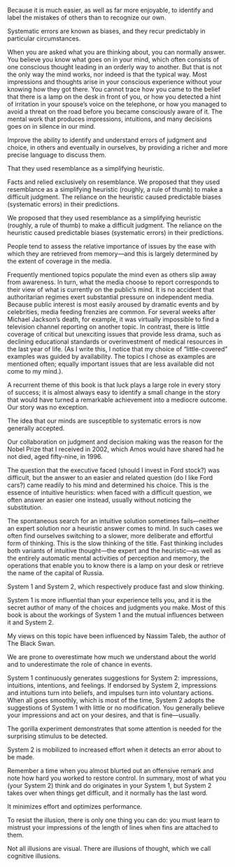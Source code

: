 

Because it is much easier, as well as far more enjoyable, to identify and label the mistakes of others than to recognize our own.

Systematic errors are known as biases, and they recur predictably in particular circumstances.

When you are asked what you are thinking about, you can normally answer. You believe you know what goes on in your mind, which often consists of one conscious thought leading in an orderly way to another. But that is not the only way the mind works, nor indeed is that the typical way. Most impressions and thoughts arise in your conscious experience without your knowing how they got there. You cannot trace how you came to the belief that there is a lamp on the desk in front of you, or how you detected a hint of irritation in your spouse’s voice on the telephone, or how you managed to avoid a threat on the road before you became consciously aware of it. The mental work that produces impressions, intuitions, and many decisions goes on in silence in our mind.

Improve the ability to identify and understand errors of judgment and choice, in others and eventually in ourselves, by providing a richer and more precise language to discuss them.

That they used resemblance as a simplifying heuristic.

Facts and relied exclusively on resemblance. We proposed that they used resemblance as a simplifying heuristic (roughly, a rule of thumb) to make a difficult judgment. The reliance on the heuristic caused predictable biases (systematic errors) in their predictions.

We proposed that they used resemblance as a simplifying heuristic (roughly, a rule of thumb) to make a difficult judgment. The reliance on the heuristic caused predictable biases (systematic errors) in their predictions.

People tend to assess the relative importance of issues by the ease with which they are retrieved from memory—and this is largely determined by the extent of coverage in the media.

Frequently mentioned topics populate the mind even as others slip away from awareness. In turn, what the media choose to report corresponds to their view of what is currently on the public’s mind. It is no accident that authoritarian regimes exert substantial pressure on independent media. Because public interest is most easily aroused by dramatic events and by celebrities, media feeding frenzies are common. For several weeks after Michael Jackson’s death, for example, it was virtually impossible to find a television channel reporting on another topic. In contrast, there is little coverage of critical but unexciting issues that provide less drama, such as declining educational standards or overinvestment of medical resources in the last year of life. (As I write this, I notice that my choice of “little-covered” examples was guided by availability. The topics I chose as examples are mentioned often; equally important issues that are less available did not come to my mind.).

A recurrent theme of this book is that luck plays a large role in every story of success; it is almost always easy to identify a small change in the story that would have turned a remarkable achievement into a mediocre outcome. Our story was no exception.

The idea that our minds are susceptible to systematic errors is now generally accepted.

Our collaboration on judgment and decision making was the reason for the Nobel Prize that I received in 2002, which Amos would have shared had he not died, aged fifty-nine, in 1996.

The question that the executive faced (should I invest in Ford stock?) was difficult, but the answer to an easier and related question (do I like Ford cars?) came readily to his mind and determined his choice. This is the essence of intuitive heuristics: when faced with a difficult question, we often answer an easier one instead, usually without noticing the substitution.

The spontaneous search for an intuitive solution sometimes fails—neither an expert solution nor a heuristic answer comes to mind. In such cases we often find ourselves switching to a slower, more deliberate and effortful form of thinking. This is the slow thinking of the title. Fast thinking includes both variants of intuitive thought—the expert and the heuristic—as well as the entirely automatic mental activities of perception and memory, the operations that enable you to know there is a lamp on your desk or retrieve the name of the capital of Russia.

System 1 and System 2, which respectively produce fast and slow thinking.

System 1 is more influential than your experience tells you, and it is the secret author of many of the choices and judgments you make. Most of this book is about the workings of System 1 and the mutual influences between it and System 2.

My views on this topic have been influenced by Nassim Taleb, the author of The Black Swan.

We are prone to overestimate how much we understand about the world and to underestimate the role of chance in events.

System 1 continuously generates suggestions for System 2: impressions, intuitions, intentions, and feelings. If endorsed by System 2, impressions and intuitions turn into beliefs, and impulses turn into voluntary actions. When all goes smoothly, which is most of the time, System 2 adopts the suggestions of System 1 with little or no modification. You generally believe your impressions and act on your desires, and that is fine—usually.

The gorilla experiment demonstrates that some attention is needed for the surprising stimulus to be detected.

System 2 is mobilized to increased effort when it detects an error about to be made.

Remember a time when you almost blurted out an offensive remark and note how hard you worked to restore control. In summary, most of what you (your System 2) think and do originates in your System 1, but System 2 takes over when things get difficult, and it normally has the last word.

It minimizes effort and optimizes performance.

To resist the illusion, there is only one thing you can do: you must learn to mistrust your impressions of the length of lines when fins are attached to them.

Not all illusions are visual. There are illusions of thought, which we call cognitive illusions.


